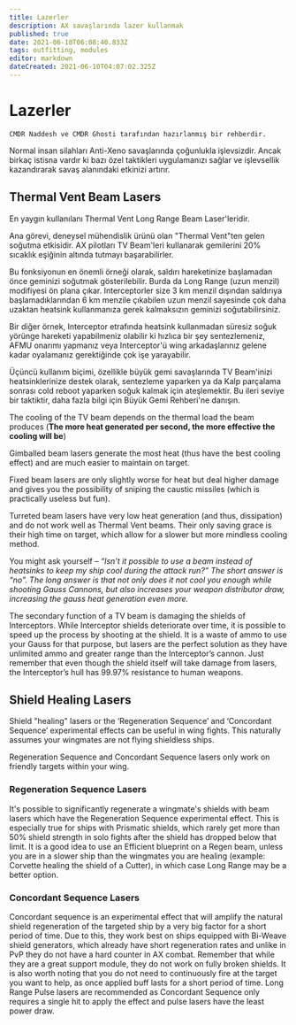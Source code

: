 ```yaml
---
title: Lazerler
description: AX savaşlarında lazer kullanmak
published: true
date: 2021-06-10T06:08:40.833Z
tags: outfitting, modules
editor: markdown
dateCreated: 2021-06-10T04:07:02.325Z
---
```


# Lazerler
`CMDR Naddesh ve CMDR Ghosti tarafından hazırlanmış bir rehberdir.`

Normal insan silahları Anti-Xeno savaşlarında çoğunlukla işlevsizdir. Ancak birkaç istisna vardır ki bazı özel taktikleri uygulamanızı sağlar ve işlevsellik kazandırarak savaş alanındaki etkinizi artırır.

## Thermal Vent Beam Lasers

En yaygın kullanılanı Thermal Vent Long Range Beam Laser'leridir.

Ana görevi, deneysel mühendislik ürünü olan "Thermal Vent"ten gelen soğutma etkisidir. AX pilotları TV Beam'leri kullanarak gemilerini 20% sıcaklık eşiğinin altında tutmayı başarabilirler.

Bu fonksiyonun en önemli örneği olarak, saldırı hareketinize başlamadan önce geminizi soğutmak gösterilebilir. Burda da Long Range (uzun menzil) modifiyesi ön plana çıkar. Interceptorler size 3 km menzil dışından saldırıya başlamadıklarından 6 km menzile çıkabilen uzun menzil sayesinde çok daha uzaktan heatsink kullanmanıza gerek kalmaksızın geminizi soğutabilirsiniz.

Bir diğer örnek, Interceptor etrafında heatsink kullanmadan süresiz soğuk yörünge hareketi yapabilmeniz olabilir ki hızlıca bir şey sentezlemeniz, AFMU onarımı yapmanız veya Interceptor'ü wing arkadaşlarınız gelene kadar oyalamanız gerektiğinde çok işe yarayabilir.

Üçüncü kullanım biçimi, özellikle büyük gemi savaşlarında TV Beam'inizi heatsinklerinize destek olarak, sentezleme yaparken ya da Kalp parçalama sonrası cold reboot yaparken soğuk kalmak için ateşlemektir. Bu ileri seviye bir taktiktir, daha fazla bilgi için Büyük Gemi Rehberi'ne danışın.

The cooling of the TV beam depends on the thermal load the beam produces (**The more heat generated per second, the more effective the cooling will be**)

Gimballed beam lasers generate the most heat (thus have the best cooling effect) and are much easier to maintain on target.

Fixed beam lasers are only slightly worse for heat but deal higher damage and gives you the possibility of sniping the caustic missiles (which is practically useless but fun).

Turreted beam lasers have very low heat generation (and thus, dissipation) and do not work well as Thermal Vent beams. Their only saving grace is their high time on target, which allow for a slower but more mindless cooling method.

You might ask yourself – *“Isn’t it possible to use a beam instead of heatsinks to keep my ship cool during the attack run?” The short answer is “no”. The long answer is that not only does it not cool you enough while shooting Gauss Cannons, but also increases your weapon distributor draw, increasing the gauss heat generation even more.*

The secondary function of a TV beam is damaging the shields of Interceptors. While Interceptor shields deteriorate over time, it is possible to speed up the process by shooting at the shield. It is a waste of ammo to use your Gauss for that purpose, but lasers are the perfect solution as they have unlimited ammo and greater range than the Interceptor’s cannon. Just remember that even though the shield itself will take damage from lasers, the Interceptor’s hull has 99.97% resistance to human weapons.

## Shield Healing Lasers

Shield "healing" lasers or the ‘Regeneration Sequence’ and ‘Concordant Sequence’ experimental effects can be useful in wing fights. This naturally assumes your wingmates are not flying shieldless ships.

Regeneration Sequence and Concordant Sequence lasers only work on friendly targets within your wing.

### Regeneration Sequence Lasers
It's possible to significantly regenerate a wingmate's shields with beam lasers which have the Regeneration Sequence experimental effect. This is especially true for ships with Prismatic shields, which rarely get more than 50% shield strength in solo fights after the shield has dropped below that limit. It is a good idea to use an Efficient blueprint on a Regen beam, unless you are in a slower ship than the wingmates you are healing (example: Corvette healing the shield of a Cutter), in which case Long Range may be a better option.

### Concordant Sequence Lasers
Concordant sequence is an experimental effect that will amplify the natural shield regeneration of the targeted ship by a very big factor for a short period of time. Due to this, they work best on ships equipped with Bi-Weave shield generators, which already have short regeneration rates and unlike in PvP they do not have a hard counter in AX combat. Remember that while they are a great support module, they do not work on fully broken shields. It is also worth noting that you do not need to continuously fire at the target you want to help, as once applied buff lasts for a short period of time. Long Range Pulse lasers are recommended as Concordant Sequence only requires a single hit to apply the effect and pulse lasers have the least power draw.